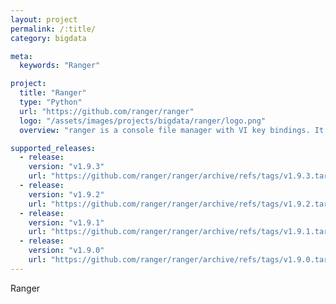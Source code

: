 ```yaml
---
layout: project
permalink: /:title/
category: bigdata

meta:
  keywords: "Ranger"

project:
  title: "Ranger"
  type: "Python"
  url: "https://github.com/ranger/ranger"
  logo: "/assets/images/projects/bigdata/ranger/logo.png"
  overview: "ranger is a console file manager with VI key bindings. It provides a minimalistic and nice curses interface with a view on the directory hierarchy. It ships with rifle, a file launcher that is good at automatically finding out which program to use for what file type."

supported_releases:
  - release:
    version: "v1.9.3"
    url: "https://github.com/ranger/ranger/archive/refs/tags/v1.9.3.tar.gz"
  - release:
    version: "v1.9.2"
    url: "https://github.com/ranger/ranger/archive/refs/tags/v1.9.2.tar.gz"
  - release:
    version: "v1.9.1"
    url: "https://github.com/ranger/ranger/archive/refs/tags/v1.9.1.tar.gz"
  - release:
    version: "v1.9.0"
    url: "https://github.com/ranger/ranger/archive/refs/tags/v1.9.0.tar.gz"
---
```


<p>Ranger</p>
